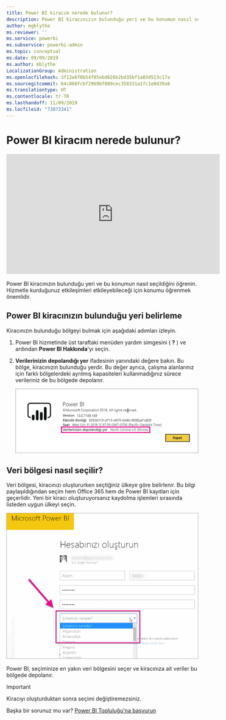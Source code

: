 ```yaml
---
title: Power BI kiracım nerede bulunur?
description: Power BI kiracınızın bulunduğu yeri ve bu konumun nasıl seçildiğini öğrenin. Hizmetle kurduğunuz etkileşimleri etkileyebileceğinden öğrenmek önemlidir.
author: mgblythe
ms.reviewer: ''
ms.service: powerbi
ms.subservice: powerbi-admin
ms.topic: conceptual
ms.date: 09/09/2019
ms.author: mblythe
LocalizationGroup: Administration
ms.openlocfilehash: 3f12e6f0b54f85ebd626b2bd35bf1a03d513c17a
ms.sourcegitcommit: 64c860fcbf2969bf089cec358331a1fc1e0d39a8
ms.translationtype: HT
ms.contentlocale: tr-TR
ms.lasthandoff: 11/09/2019
ms.locfileid: "73873341"
---
```

# <a name="where-is-my-power-bi-tenant-located"></a>Power BI kiracım nerede bulunur?

<iframe width="560" height="315" src="https://www.youtube.com/embed/0fOxaHJPvdM?showinfo=0" frameborder="0" allowfullscreen></iframe>

Power BI kiracınızın bulunduğu yeri ve bu konumun nasıl seçildiğini öğrenin. Hizmetle kurduğunuz etkileşimleri etkileyebileceği için konumu öğrenmek önemlidir.

## <a name="how-to-determine-where-your-power-bi-tenant-is-located"></a>Power BI kiracınızın bulunduğu yeri belirleme

Kiracınızın bulunduğu bölgeyi bulmak için aşağıdaki adımları izleyin.

1. Power BI hizmetinde üst taraftaki menüden yardım simgesini ( **?** ) ve ardından **Power BI Hakkında**'yı seçin.

1. **Verilerinizin depolandığı yer** ifadesinin yanındaki değere bakın. Bu bölge, kiracınızın bulunduğu yerdir. Bu değer ayrıca, çalışma alanlarınız için farklı bölgelerdeki ayrılmış kapasiteleri kullanmadığınız sürece verileriniz de bu bölgede depolanır.

    ![Veri bölgesi](media/service-admin-where-is-my-tenant-located/power-bi-data-region.png)

## <a name="how-the-data-region-is-selected"></a>Veri bölgesi nasıl seçilir?

Veri bölgesi, kiracınızı oluştururken seçtiğiniz ülkeye göre belirlenir. Bu bilgi paylaşıldığından seçim hem Office 365 hem de Power BI kayıtları için geçerlidir. Yeni bir kiracı oluşturuyorsanız kaydolma işlemleri sırasında listeden uygun ülkeyi seçin.

![Ülke seçimi](media/service-admin-where-is-my-tenant-located/sign-up-country-selection.png)

Power BI, seçiminize en yakın veri bölgesini seçer ve kiracınıza ait veriler bu bölgede depolanır.

> [!IMPORTANT]
> Kiracıyı oluşturduktan sonra seçimi değiştiremezsiniz.

Başka bir sorunuz mu var? [Power BI Topluluğu'na başvurun](https://community.powerbi.com/)

